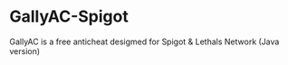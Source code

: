 # GallyAC-Spigot
GallyAC is a free anticheat desigmed for Spigot &amp; Lethals Network (Java version)
